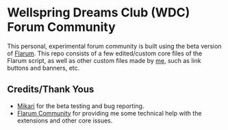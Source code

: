 # Wellspring Dreams Club (WDC) Forum Community
This personal, experimental forum community is built using the beta version of [Flarum](https://github.com/flarum). This repo consists of a few edited/custom core files of the Flarum script, as well as other custom files made by [me](http://lets-volt.in), such as link buttons and banners, etc.

## Credits/Thank Yous
- [Mikari](http://azurelight.net) for the beta testing and bug reporting.
- [Flarum Community](http://discuss.flarum.org) for providing me some technical help with the extensions and other core issues.
